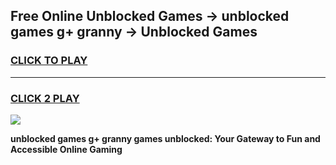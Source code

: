
## Free Online Unblocked Games → unblocked games g+ granny → Unblocked Games
<h3>
<a href="https://premium.freeplayer.one?title=unblocked_games_g+_granny&ref=21F">CLICK TO PLAY</a></h3>
<hr>

<h3>
<a href="https://premium.freeplayer.one?title=unblocked_games_g+_granny&ref=21F">CLICK 2 PLAY</a>
  
</h3>

<a href="https://premium.freeplayer.one?title=unblocked_games_g+_granny&ref=21F/"><img src="https://clearcache.store/games.png"></a>


**unblocked games g+ granny games unblocked: Your Gateway to Fun and Accessible Online Gaming**
